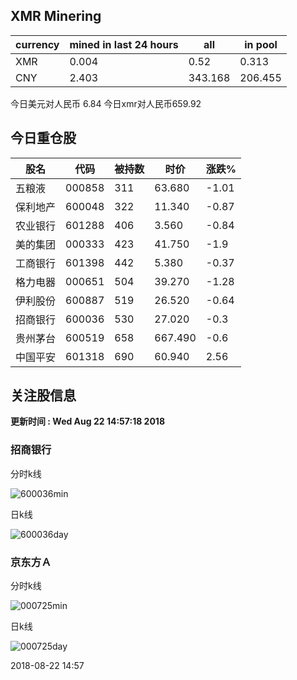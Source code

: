 ## XMR Minering

|currency|mined in last 24 hours|all|in pool|
|---|---|---|---|
|XMR|0.004|0.52|0.313|
|CNY|2.403|343.168|206.455|

今日美元对人民币 6.84	今日xmr对人民币659.92


## 今日重仓股 

|股名|代码|被持数|时价|涨跌%|
|---|---|---|---|---|
|五粮液|000858|311|63.680|-1.01|
|保利地产|600048|322|11.340|-0.87|
|农业银行|601288|406|3.560|-0.84|
|美的集团|000333|423|41.750|-1.9|
|工商银行|601398|442|5.380|-0.37|
|格力电器|000651|504|39.270|-1.28|
|伊利股份|600887|519|26.520|-0.64|
|招商银行|600036|530|27.020|-0.3|
|贵州茅台|600519|658|667.490|-0.6|
|中国平安|601318|690|60.940|2.56|

## 关注股信息
**更新时间 : Wed Aug 22 14:57:18 2018**
### 招商银行 
分时k线

![600036min](http://image.sinajs.cn/newchart/min/n/sh600036.gif)

日k线

![600036day](http://image.sinajs.cn/newchart/daily/n/sh600036.gif)

### 京东方Ａ 
分时k线

![000725min](http://image.sinajs.cn/newchart/min/n/sz000725.gif)

日k线

![000725day](http://image.sinajs.cn/newchart/daily/n/sz000725.gif)

2018-08-22 14:57